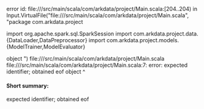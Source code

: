 error id: file://<WORKSPACE>/src/main/scala/com/arkdata/project/Main.scala:[204..204) in Input.VirtualFile("file://<WORKSPACE>/src/main/scala/com/arkdata/project/Main.scala", "package com.arkdata.project

import org.apache.spark.sql.SparkSession
import com.arkdata.project.data.{DataLoader,DataPreprocessor}
import com.arkdata.project.models.{ModelTrainer,ModelEvaluator}

object ")
file://<WORKSPACE>/src/main/scala/com/arkdata/project/Main.scala
file://<WORKSPACE>/src/main/scala/com/arkdata/project/Main.scala:7: error: expected identifier; obtained eof
object 
       ^
#### Short summary: 

expected identifier; obtained eof